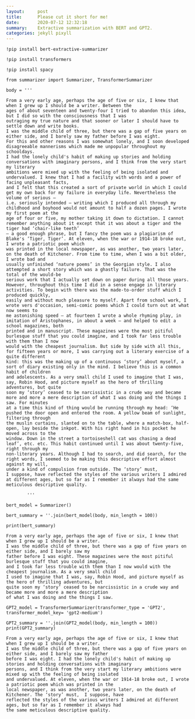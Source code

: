 ```yaml
---
layout:     post
title:      Please cut it short for me!
date:       2020-07-12 12:32:18
summary:    Extractive summarization with BERT and GPT2.
categories: jekyll pixyll
---
```


```
!pip install bert-extractive-summarizer
```
    
```
!pip install transformers
```

```
!pip install spacy
```

 

```
from summarizer import Summarizer, TransformerSummarizer
```


```
body = '''

From a very early age, perhaps the age of five or six, I knew that when I grew up I should be a writer. Between the
ages of about seventeen and twenty-four I tried to abandon this idea, but I did so with the consciousness that I was
outraging my true nature and that sooner or later I should have to settle down and write books.
I was the middle child of three, but there was a gap of five years on either side, and I barely saw my father before I was eight. 
For this and other reasons I was somewhat lonely, and I soon developed disagreeable mannerisms which made me unpopular throughout my schooldays. 
I had the lonely child's habit of making up stories and holding conversations with imaginary persons, and I think from the very start my literary
ambitions were mixed up with the feeling of being isolated and undervalued. I knew that I had a facility with words and a power of facing unpleasant facts,
and I felt that this created a sort of private world in which I could get my own back for my failure in everyday life. Nevertheless the volume of serious — 
i.e. seriously intended — writing which I produced all through my childhood and boyhood would not amount to half a dozen pages. I wrote my first poem at the
age of four or five, my mother taking it down to dictation. I cannot remember anything about it except that it was about a tiger and the tiger had ‘chair-like teeth’ 
— a good enough phrase, but I fancy the poem was a plagiarism of Blake's ‘Tiger, Tiger’. At eleven, when the war or 1914-18 broke out, I wrote a patriotic poem which 
was printed in the local newspaper, as was another, two years later, on the death of Kitchener. From time to time, when I was a bit older, I wrote bad and
usually unfinished ‘nature poems’ in the Georgian style. I also attempted a short story which was a ghastly failure. That was the total of the would-be 
serious work that I actually set down on paper during all those years.
However, throughout this time I did in a sense engage in literary activities. To begin with there was the made-to-order stuff which I produced quickly, 
easily and without much pleasure to myself. Apart from school work, I wrote vers d'occasion, semi-comic poems which I could turn out at what now seems to 
me astonishing speed — at fourteen I wrote a whole rhyming play, in imitation of Aristophanes, in about a week — and helped to edit a school magazines, both
printed and in manuscript. These magazines were the most pitiful burlesque stuff that you could imagine, and I took far less trouble with them than I now 
would with the cheapest journalism. But side by side with all this, for fifteen years or more, I was carrying out a literary exercise of a quite different 
kind: this was the making up of a continuous ‘story’ about myself, a sort of diary existing only in the mind. I believe this is a common habit of children
and adolescents. As a very small child I used to imagine that I was, say, Robin Hood, and picture myself as the hero of thrilling adventures, but quite
soon my ‘story’ ceased to be narcissistic in a crude way and became more and more a mere description of what I was doing and the things I saw. For minutes 
at a time this kind of thing would be running through my head: ‘He pushed the door open and entered the room. A yellow beam of sunlight, filtering through 
the muslin curtains, slanted on to the table, where a match-box, half-open, lay beside the inkpot. With his right hand in his pocket he moved across to the 
window. Down in the street a tortoiseshell cat was chasing a dead leaf’, etc. etc. This habit continued until I was about twenty-five, right through my 
non-literary years. Although I had to search, and did search, for the right words, I seemed to be making this descriptive effort almost against my will,
under a kind of compulsion from outside. The ‘story’ must, 
I suppose, have reflected the styles of the various writers I admired at different ages, but so far as I remember it always had the same meticulous descriptive quality.

        '''
```


```
bert_model = Summarizer()

bert_summary = ''.join(bert_model(body, min_length = 100))

print(bert_summary)
```

    From a very early age, perhaps the age of five or six, I knew that when I grew up I should be a writer.
    I was the middle child of three, but there was a gap of five years on either side, and I barely saw my 
    father before I was eight. These magazines were the most pitiful burlesque stuff that you could imagine,
    and I took far less trouble with them than I now would with the cheapest journalism. As a very small child
    I used to imagine that I was, say, Robin Hood, and picture myself as the hero of thrilling adventures, but 
    quite soon my ‘story’ ceased to be narcissistic in a crude way and became more and more a mere description 
    of what I was doing and the things I saw.
    


```
GPT2_model = TransformerSummarizer(transformer_type = 'GPT2', transformer_model_key= 'gpt2-medium')

GPT2_summary = ''.join(GPT2_model(body, min_length = 100))
print(GPT2_summary)
```

    From a very early age, perhaps the age of five or six, I knew that when I grew up I should be a writer.
    I was the middle child of three, but there was a gap of five years on either side, and I barely saw my father
    before I was eight. I had the lonely child's habit of making up stories and holding conversations with imaginary
    persons, and I think from the very start my literary ambitions were mixed up with the feeling of being isolated 
    and undervalued. At eleven, when the war or 1914-18 broke out, I wrote a patriotic poem which was printed in the
    local newspaper, as was another, two years later, on the death of Kitchener. The ‘story’ must,  I suppose, have 
    reflected the styles of the various writers I admired at different ages, but so far as I remember it always had 
    the same meticulous descriptive quality.
    


```

```
